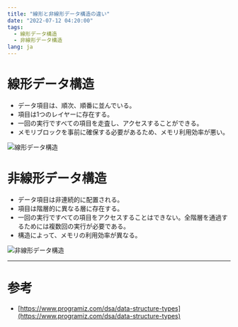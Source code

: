 ```yaml
---
title: "線形と非線形データ構造の違い"
date: "2022-07-12 04:20:00"
tags: 
  - 線形データ構造
  - 非線形データ構造
lang: ja
---
```


# 線形データ構造
- データ項目は、順次、順番に並んでいる。
- 項目は1つのレイヤーに存在する。
- 一回の実行ですべての項目を走査し、アクセスすることができる。
- メモリブロックを事前に確保する必要があるため、メモリ利用効率が悪い。

![線形データ構造](/images/posts/linear-vs-non-linear/ilnear.svg)

# 非線形データ構造
- データ項目は非連続的に配置される。
- 項目は階層的に異なる層に存在する。
- 一回の実行ですべての項目をアクセスすることはできない。全階層を通過するためには複数回の実行が必要である。
- 構造によって、メモリの利用効率が異なる。

![非線形データ構造](/images/posts/linear-vs-non-linear/nonlinear.svg)

---

# 参考
- [https://www.programiz.com/dsa/data-structure-types](https://www.programiz.com/dsa/data-structure-types)
